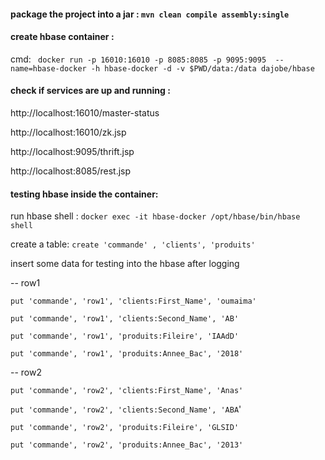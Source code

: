 #### package the project into a jar : `mvn clean compile assembly:single`

#### create hbase container :

cmd: ` docker run -p 16010:16010 -p 8085:8085 -p 9095:9095  --name=hbase-docker -h hbase-docker -d -v $PWD/data:/data dajobe/hbase`

#### check if services are up and running :

http://localhost:16010/master-status

http://localhost:16010/zk.jsp

http://localhost:9095/thrift.jsp

http://localhost:8085/rest.jsp

#### testing hbase inside the container:
  run hbase shell : `docker exec -it hbase-docker /opt/hbase/bin/hbase shell`

  create a table: `create 'commande' , 'clients', 'produits'`

  insert some data for testing into the hbase after logging
  
-- row1

  `put 'commande', 'row1', 'clients:First_Name', 'oumaima'`

  `put 'commande', 'row1', 'clients:Second_Name', 'AB'`

  `put 'commande', 'row1', 'produits:Fileire', 'IAAdD'`

  `put 'commande', 'row1', 'produits:Annee_Bac', '2018'`

-- row2

  `put 'commande', 'row2', 'clients:First_Name', 'Anas'`

  `put 'commande', 'row2', 'clients:Second_Name', 'ABA`'

  `put 'commande', 'row2', 'produits:Fileire', 'GLSID'`

  `put 'commande', 'row2', 'produits:Annee_Bac', '2013'`
  